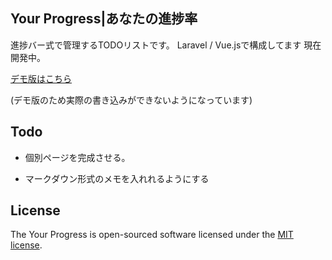 ## Your Progress|あなたの進捗率
進捗バー式で管理するTODOリストです。
Laravel / Vue.jsで構成してます
現在開発中。

[デモ版はこちら](https://my-portfolio.site/yp/public/)

(デモ版のため実際の書き込みができないようになっています)

## Todo
- 個別ページを完成させる。

- マークダウン形式のメモを入れれるようにする

## License

The Your Progress is open-sourced software licensed under the [MIT license](https://opensource.org/licenses/MIT).

